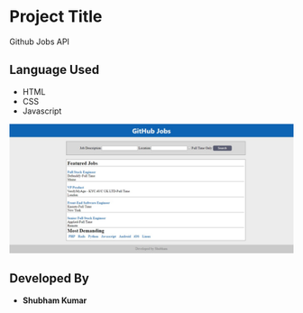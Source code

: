 # Project Title

Github Jobs API

## Language Used

* HTML
* CSS
* Javascript

![](projectScreenshot.jpg)

## Developed By

* **Shubham Kumar**
